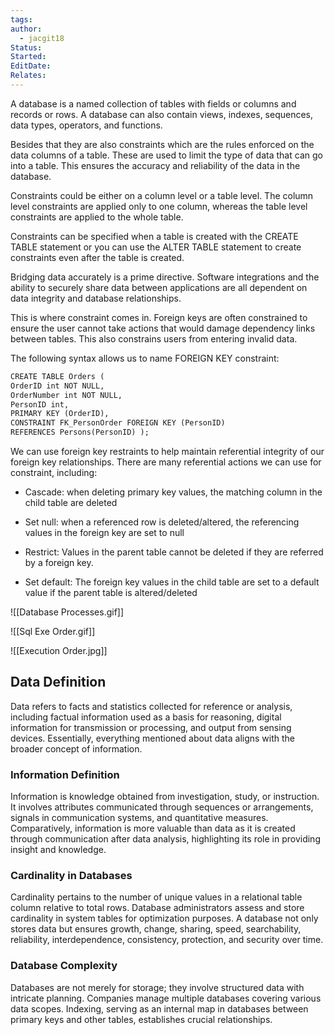 ```yaml
---
tags: 
author:
  - jacgit18
Status: 
Started: 
EditDate: 
Relates:
---
```

A database is a named collection of tables with fields or columns and records or rows. A database can also contain views, indexes, sequences, data types, operators, and functions. 

Besides that they are also constraints which are the rules enforced on the data columns of a table. These are used to limit the type of data that can go into a table. This ensures the accuracy and reliability of the data in the database. 

Constraints could be either on a column level or a table level. The column level constraints are applied only to one column, whereas the table level constraints are applied to the whole table. 

Constraints can be specified when a table is created with the CREATE TABLE statement or you can use the ALTER TABLE statement to create constraints even after the table is created.

Bridging data accurately is a prime directive. Software integrations and the ability to securely share data between applications are all dependent on data integrity and database relationships. 

This is where constraint comes in. Foreign keys are often constrained to ensure the user cannot take actions that would damage dependency links between tables. This also constrains users from entering invalid data. 

The following syntax allows us to name FOREIGN KEY constraint: 
```SQL
CREATE TABLE Orders (     
OrderID int NOT NULL,     
OrderNumber int NOT NULL,     
PersonID int,     
PRIMARY KEY (OrderID),     
CONSTRAINT FK_PersonOrder FOREIGN KEY (PersonID)     
REFERENCES Persons(PersonID) );
```

We can use foreign key restraints to help maintain referential integrity of our foreign key relationships. There are many referential actions we can use for constraint, including: 

- Cascade: when deleting primary key values, the matching column in the child table are deleted 

- Set null: when a referenced row is deleted/altered, the referencing values in the foreign key are set to null 

- Restrict: Values in the parent table cannot be deleted if they are referred by a foreign key. 

- Set default: The foreign key values in the child table are set to a default value if the parent table is altered/deleted 


![[Database Processes.gif]]

![[Sql Exe Order.gif]]


![[Execution Order.jpg]]


## Data Definition

Data refers to facts and statistics collected for reference or analysis, including factual information used as a basis for reasoning, digital information for transmission or processing, and output from sensing devices. Essentially, everything mentioned about data aligns with the broader concept of information.

### Information Definition

Information is knowledge obtained from investigation, study, or instruction. It involves attributes communicated through sequences or arrangements, signals in communication systems, and quantitative measures. Comparatively, information is more valuable than data as it is created through communication after data analysis, highlighting its role in providing insight and knowledge.

### Cardinality in Databases

Cardinality pertains to the number of unique values in a relational table column relative to total rows. Database administrators assess and store cardinality in system tables for optimization purposes. A database not only stores data but ensures growth, change, sharing, speed, searchability, reliability, interdependence, consistency, protection, and security over time.

### Database Complexity

Databases are not merely for storage; they involve structured data with intricate planning. Companies manage multiple databases covering various data scopes. Indexing, serving as an internal map in databases between primary keys and other tables, establishes crucial relationships.